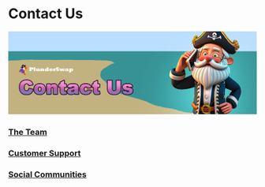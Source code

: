# Contact Us

![](../.gitbook/assets/PS_Contact_Us.png)
### [The Team](the-team.md)

### [Customer Support](customer-support.md#there-is-no-customer-support-for-PlunderSwap)

### [Social Communities](communities.md)

